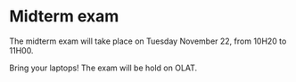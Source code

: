 # Midterm exam

The midterm exam will take place on Tuesday November 22, from 10H20 to 11H00.

Bring your laptops! The exam will be hold on OLAT.
